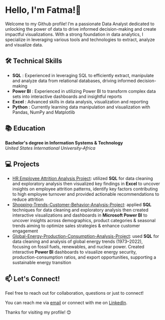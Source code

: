 # Hello, I'm Fatma!👋
Welcome to my Github profile! I’m a passionate Data Analyst dedicated to unlocking the power of data to drive informed decision-making and create impactful visualizations. With a strong foundation in data analytics, I specialize in leveraging various tools and technologies to extract, analyze and visualize data.

## 🛠 Technical Skills
- **SQL** : Experienced in leveraging SQL to efficiently extract, manipulate and analyze data from relational databases, driving informed decision-making
- **Power BI** : Experienced in utilizing Power BI to transform complex data sets into interactive dashboards and insightful reports
- **Excel** : Advanced skills in data analysis, visualization and reporting
- **Python** : Currently learning data manipulation and visualization with Pandas, NumPy and Matplotlib

## 📚 Education
**Bachelor's degree in Information Systems & Technology**  
*United States International University-Africa*

## 💻 Projects
- [HR Employee Attrition Analysis Project](https://github.com/Fatma-Dahir/HR-Employee-Attrition-Analysis-Project): utilized **SQL** for data cleaning and exploratory analysis then visualized key findings in **Excel** to uncover insights on employee attrition patterns, identify key factors contributing to high employee turnover and provided actionable recommendations to reduce attrition
- [Shopping-Trends-Customer-Behavior-Analysis-Project](https://github.com/Fatma-Dahir/Shopping-Trends-Customer-Behavior-Analysis-Project): applied **SQL** techniques for data cleaning and exploratory analysis then created interactive visualizations and dashboards in **Microsoft Power BI** to uncover insights across demographics, product categories & seasonal trends aiming to optimize sales strategies & enhance customer engagement
- [Global-Energy-Production-Consumption-Analysis-Project](https://github.com/Fatma-Dahir/Global-Energy-Production-Consumption-Analysis-Project): used **SQL** for data cleaning and analysis of global energy trends (1973–2022), focusing on fossil fuels, renewables, and nuclear power. Created interactive **Power BI** dashboards to visualize energy security, production-consumption ratios, and export opportunities, supporting a sustainable energy transition
## 📫 Let's Connect!
Feel free to reach out for collaboration, questions or just to connect!

You can reach me via [email](mailto:fatmadahir23@gmail.com) or connect with me on [LinkedIn](https://www.linkedin.com/in/fatma-mohamed-44a619256?utm_source=share&utm_campaign=share_via&utm_content=profile&utm_medium=android_app ).

Thanks for visiting my profile! 😊
